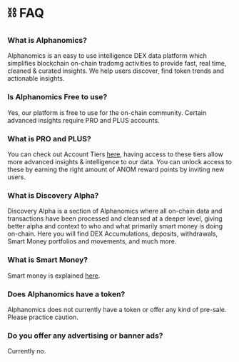 # ⛓️ FAQ

### What is Alphanomics?

Alphanomics is an easy to use intelligence DEX data platform which simplifies blockchain on-chain tradomg activities to provide fast, real time, cleaned & curated insights. We help users discover, find token trends and actionable insights.

### Is Alphanomics Free to use?

Yes, our platform is free to use for the on-chain community.  Certain advanced insights require PRO and PLUS accounts.

### What is PRO and PLUS?

You can check out Account Tiers [here](account-tiers-and-access/), having access to these tiers allow more advanced insights & intelligence to our data. You can unlock access to these by earning the right amount of ANOM reward points by inviting new users.

### What is Discovery Alpha?

Discovery Alpha is a section of Alphanomics where all on-chain data and transactions have been processed and cleansed at a deeper level, giving better alpha and context to who and what primarily smart money is doing on-chain.  Here you will find DEX Accumulations, deposits, withdrawals, Smart Money portfolios and movements, and much more.

### What is Smart Money?

Smart money is explained [here](faq.md#what-is-smart-money).

### Does Alphanomics have a token?

Alphanomics does not currently have a token or offer any kind of pre-sale.  Please practice caution.

### Do you offer any advertising or banner ads?

Currently no.

